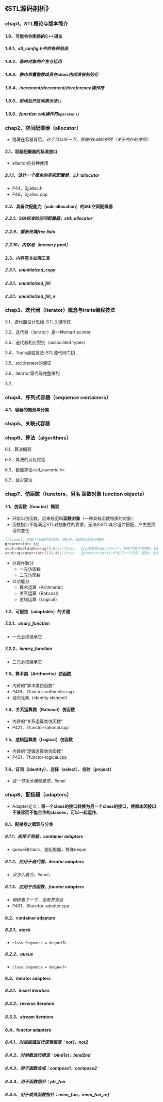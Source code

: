 ## 《STL源码剖析》

### chap1、STL概论与版本简介

#### 1.9、可能令你困惑的C++语法

##### 1.9.1、stl_config.h中的各种组态

##### 1.9.2、临时对象的产生与运用

##### 1.9.3、静态常量整数成员在class内部直接初始化

##### 1.9.4、increment/decrement/dereference操作符

##### 1.9.5、前闭后开区间表示法`[)`

##### 1.9.6、function call操作符`operator()`

### chap2、空间配置器（allocator）

+ 隐藏在容器背后，*这个可以听一下，侯捷在b站的视频（关于内存的使用）*

#### 2.1、容器配置器的标准接口

+ allactor的各种使用

##### 2.1.1、设计一个简单的空间配置器，JJ::allocator

+ P44，2jjalloc.h
+ P46，2jjalloc.cpp

#### 2.2、具备次配能力（sub-allocation）的SGI空间配置器

##### 2.2.1、SGI标准的空间配置器，std::allocator

##### 2.2.9、重新充填free lists

##### 2.2.10、内存池（memory pool）

#### 2.3、内存基本处理工具

##### 2.3.1、uninitialzed_copy

##### 2.3.1、uninitialzed_fill

##### 2.3.1、uninitialzed_fill_n

### chap3、迭代器（iterator）概念与traits编程技法

3.1、迭代器设计思维-STL关键所在

3.2、迭代器（iterator）是一种smart pointer

3.3、迭代器相应型别（associated types）

3.4、Traits编程技法-STL源代码门钥

3.5、std::iterator的保证

3.6、iterator源代码完整重列

3.7、

### chap4、序列式容器（sequence containers）

#### 4.1、容器的概观与分类

### chap5、关联式容器

### chap6、算法（algorithms）

6.1、算法概观

6.2、算法的泛化过程

6.3、数值算法<stl_numeric.h>

6.7、其它算法

### chap7、仿函数（functors，另名  函数对象 function objects）

#### 7.1、仿函数（functor）概观

+ 开始叫仿函数，后来规范叫**函数对象**（一种具有函数特质的对象）
+ 函数指针不能满足STL对抽象性的要求，无法和STL其它组件搭配，产生更灵活的变化

```cpp
//lionel，这两个场景的差异性，第1种，我确实还有点懵的
greater<int> ig;
cout<<boolalpha<<ig(4,6);//false  【ig调用其operator()，并赋予两个参数4，6】
cout<<greater<int>()(6,4);//true  【greater<int>()产生了一个无名（临时）对象，(6,4)是指定两个参数】
```

+ 以操作数分
  + 一元仿函数
  + 二元仿函数
+ 以功能分
  + 算术运算（Arithmetic）
  + 关系运算（Rational）
  + 逻辑运算（Logical）

#### 7.2、可配接（adaptable）的关键

##### 7.2.1、unary_function

+ 一元必须继承它

##### 7.2.2、binary_function

+ 二元必须继承它

#### 7.3、算术类（Arithmetic）仿函数

+ 内建的“算术类仿函数”
+ P419，7functor-arithmetic.cpp
+ 证同元素（identity element）

#### 7.4、关系运算类（Rational）仿函数

+ 内建的“关系运算类仿函数”
+ P421，7functor-rational.cpp

#### 7.5、逻辑运算类（Logical）仿函数

+ 内建的“逻辑运算类仿函数”
+ P421，7functor-logical.cpp

#### 7.6、证同（identity）、选择（select）、投射（project）

+ *这一节没太懂啥意思，lionel*

### chap8、配接器（adapters）

+ Adapter定义：**将一个class的接口转换为另一个class的接口，使原本因接口不兼容而不能合作的classes，可以一起运作**。

#### 8.1、配接器之概观与分类 

##### 8.1.1、应用于容器，container adapters

+ queue和stack，是配接器，修饰deque

##### 8.1.2、应用于迭代器，iterator adapters

+ *没怎么看会，lionel，*

##### 8.1.3、应用于仿函数，functor adapters

+ *稍微看了一下，没有贯穿会*
+ P431，8functor-adapter.cpp

#### 8.2、container adapters

##### 8.2.1、stack

+ `class Sequence = deque<T>`

##### 8.2.2、queue

+ `class Sequence = deque<T>`

#### 8.3、iterator adapters

##### 8.3.1、insert iterators

##### 8.3.2、reverse iterators

##### 8.3.3、stream iterators

#### 8.4、functor adapters

##### 8.4.1、对返回值进行逻辑否定：not1，not2

##### 8.4.2、对参数进行绑定：bind1st，bind2nd

##### 8.4.3、用于函数合成：compose1，compose2

##### 8.4.4、用于函数指针：ptr_fun

##### 8.4.5、用于成员函数指针：mem_fun，mem_fun_ref
